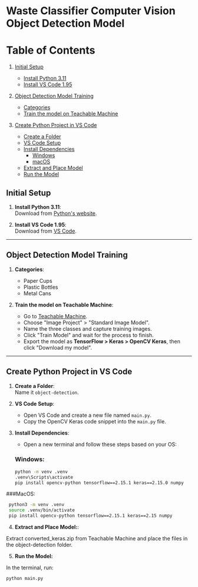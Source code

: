 # Waste Classifier Computer Vision Object Detection Model

# Table of Contents

1. [Initial Setup](#initial-setup)
   - [Install Python 3.11](#install-python-311)
   - [Install VS Code 1.95](#install-vs-code-195)

2. [Object Detection Model Training](#object-detection-model-training)
   - [Categories](#categories)
   - [Train the model on Teachable Machine](#train-the-model-on-teachable-machine)

3. [Create Python Project in VS Code](#create-python-project-in-vs-code)
   - [Create a Folder](#create-a-folder)
   - [VS Code Setup](#vs-code-setup)
   - [Install Dependencies](#install-dependencies)
     - [Windows](#windows)
     - [macOS](#macos)
   - [Extract and Place Model](#extract-and-place-model)
   - [Run the Model](#run-the-model)
   
## Initial Setup
1. **Install Python 3.11**:  
   Download from [Python's website](https://www.python.org/downloads/release/python-3110/).

2. **Install VS Code 1.95**:  
   Download from [VS Code](https://code.visualstudio.com/download).

---

## Object Detection Model Training

1. **Categories**:
   - Paper Cups
   - Plastic Bottles
   - Metal Cans

2. **Train the model on Teachable Machine**:
   - Go to [Teachable Machine](https://teachablemachine.withgoogle.com/).
   - Choose "Image Project" > "Standard Image Model".
   - Name the three classes and capture training images.
   - Click "Train Model" and wait for the process to finish.
   - Export the model as **TensorFlow > Keras > OpenCV Keras**, then click "Download my model".

---

## Create Python Project in VS Code

1. **Create a Folder**:  
   Name it `object-detection`.

2. **VS Code Setup**:
   - Open VS Code and create a new file named `main.py`.
   - Copy the OpenCV Keras code snippet into the `main.py` file.

3. **Install Dependencies**:
   - Open a new terminal and follow these steps based on your OS:

   ### Windows:
   ```bash
   python -m venv .venv
   .venv\Scripts\activate
   pip install opencv-python tensorflow==2.15.1 keras==2.15.0 numpy
   ```

  ###MacOS:
   ```bash
    python3 -m venv .venv
    source .venv/bin/activate
    pip install opencv-python tensorflow==2.15.1 keras==2.15 numpy
   ```
4. **Extract and Place Model:**:

Extract converted_keras.zip from Teachable Machine and place the files in the object-detection folder.

5. **Run the Model:**

  In the terminal, run:
  ```bash
  python main.py
  ```
